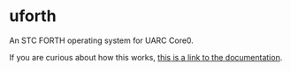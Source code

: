 # uforth

An STC FORTH operating system for UARC Core0.

If you are curious about how this works, [this is a link to the documentation](http://vadixidav.github.io/uforth/).
